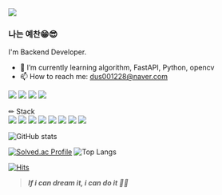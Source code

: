 <img src="https://capsule-render.vercel.app/api?type=waving&color=auto&height=200&section=header&text=👋안녕👋&fontSize=45" />

### 나는 예찬😁😎


I'm Backend Developer.

- 🌱 I’m currently learning algorithm, FastAPI, Python, opencv
- 📫 How to reach me: dus001228@naver.com 

<a href="https://yeachan.tistory.com/" target="_blank"><img src="https://img.shields.io/badge/Tistory blog-ce4e24?style=flat-square&logo=blog&logoColor=white"/></a>
<a href="https://www.notion.so/imyeachan/e384a9dee1a148898a3bd4d1dbc88ae3?pvs=4" target="_blank"><img src="https://img.shields.io/badge/Notion-00c9f2?style=flat-square&logo=notion&logoColor=white"/></a>
<a href="https://github.com/dus001228" target="_blank"><img src="https://img.shields.io/badge/GitHub-2a2a2a?style=flat-square&logo=GigHub&logoColor=white"/></a>
<a href="https://www.instagram.com/yea._chan/?hl=ko" target="_blank"><img src="https://img.shields.io/badge/Instagram-a3669b?style=flat-square&logo=Instagram&logoColor=white"/></a>

✏ Stack   
<img src="https://img.shields.io/badge/Django-EE4C2C?style=for-the-badge&logo=Django&logoColor=white">
<img src="https://img.shields.io/badge/Python-3776AB?style=for-the-badge&logo=Python&logoColor=white">
<img src="https://img.shields.io/badge/opencv-5C3EE8?style=for-the-badge&logo=opencv&logoColor=black">
<img src="https://img.shields.io/badge/DRF-FF6F00?style=for-the-badge&logo=Django&logoColor=white">
<img src="https://img.shields.io/badge/Mysql-4479A1?style=for-the-badge&logo=mysql&logoColor=white">
<img src="https://img.shields.io/badge/aws-FCC624?style=for-the-badge&logo=AWS&logoColor=yellow">
<img src="https://img.shields.io/badge/github-181717?style=for-the-badge&logo=github&logoColor=white">
<img src="https://img.shields.io/badge/git-F05032?style=for-the-badge&logo=git&logoColor=white">


![GitHub stats](https://github-readme-stats.vercel.app/api?username=happy-yeachan&show_icons=true)  

[![Solved.ac Profile](http://mazassumnida.wtf/api/generate_badge?boj=dus001228)](https://solved.ac/dus001228) ![Top Langs](https://github-readme-stats.vercel.app/api/top-langs/?username=happy-yeachan&layout=compact&theme=dark)

[![Hits](https://hits.seeyoufarm.com/api/count/incr/badge.svg?url=https%3A%2F%2Fgithub.com%2Fhappy-yeachan&count_bg=%2379C83D&title_bg=%23555555&icon=&icon_color=%23E7E7E7&title=visitors&edge_flat=false)](https://github.com/happy-yeachan) 

> ***If i can dream it, i can do it 👊😎***
